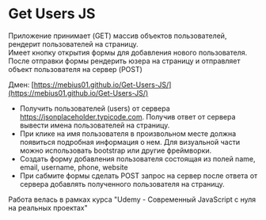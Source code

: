 # Get Users JS

Приложение принимает (GET) массив объектов пользователей, рендерит пользователей на страницу.  
Имеет кнопку открытия формы для добавления нового пользователя. После отправки формы рендерить юзера на страницу и отправляет объект пользователя на сервер (POST)  

Дмен: [https://mebius01.github.io/Get-Users-JS/](https://mebius01.github.io/Get-Users-JS/) 

- Получить пользователей (users) от сервера https://jsonplaceholder.typicode.com. Получив ответ от сервера вывести имена пользователей на страницу.  
- При клике на имя пользователя в произвольном месте должна появиться подробная информация о нем. Для визуальной части можно использовать bootstrap или другие фреймворки.
- Создать форму добавления пользователя состоящая из полей name, email, username, phone, website  
- При сабмите формы сделать POST запрос на сервер после ответа от сервера добавлять полученного пользователя на страницу.

Работа велась в рамках курса "Udemy - Современный JavaScript с нуля на реальных проектах"
